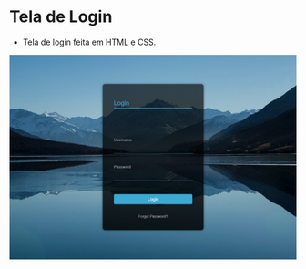 # Tela de Login
- Tela de login feita em HTML e CSS.


![imagem-tela-login](img/readme.png?raw=true "Tela de Login")